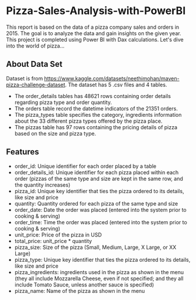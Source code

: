 # Pizza-Sales-Analysis-with-PowerBI

This report is based on the data of a pizza company sales and orders in 2015. The goal is to analyze the data and gain insights on the given year. This project is completed using Power BI with Dax calculations. Let's dive into the world of pizza...

## About Data Set

Dataset is from https://www.kaggle.com/datasets/neethimohan/maven-pizza-challenge-dataset. The dataset has 5 .csv files and 4 tables.

- The order_details tables has 48621 rows containing order details regarding pizza type and order quantity.
- The orders table record the datetime indicators of the 21351 orders.
- The pizza_types table specifies the category, ingredients information about the 33 different pizza types offered by the pizza place.
- The pizzas table has 97 rows containing the pricing details of pizza based on the size and pizza type.

## Features

- order_id: Unique identifier for each order placed by a table
- order_details_id: Unique identifier for each pizza placed within each order (pizzas of the same type and size are kept in the same row, and the quantity increases)
- pizza_id: Unique key identifier that ties the pizza ordered to its details, like size and price
- quantity: Quantity ordered for each pizza of the same type and size
- order_date: Date the order was placed (entered into the system prior to cooking & serving)
- order_time: Time the order was placed (entered into the system prior to cooking & serving)
- unit_price: Price of the pizza in USD
- total_price: unit_price * quantity
- pizza_size: Size of the pizza (Small, Medium, Large, X Large, or XX Large)
- pizza_type: Unique key identifier that ties the pizza ordered to its details, like size and price
- pizza_ingredients: ingredients used in the pizza as shown in the menu (they all include Mozzarella Cheese, even if not specified; and they all include Tomato Sauce, unless another sauce is specified)
- pizza_name: Name of the pizza as shown in the menu

